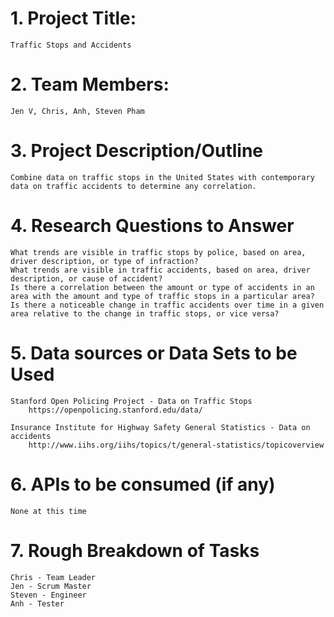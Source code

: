 # 1. Project Title: 
    Traffic Stops and Accidents

# 2. Team Members: 
    Jen V, Chris, Anh, Steven Pham

# 3. Project Description/Outline
    Combine data on traffic stops in the United States with contemporary data on traffic accidents to determine any correlation.

# 4. Research Questions to Answer
    What trends are visible in traffic stops by police, based on area, driver description, or type of infraction?
    What trends are visible in traffic accidents, based on area, driver description, or cause of accident?
    Is there a correlation between the amount or type of accidents in an area with the amount and type of traffic stops in a particular area?
    Is there a noticeable change in traffic accidents over time in a given area relative to the change in traffic stops, or vice versa?   

# 5. Data sources or Data Sets to be Used
    Stanford Open Policing Project - Data on Traffic Stops
        https://openpolicing.stanford.edu/data/

    Insurance Institute for Highway Safety General Statistics - Data on accidents
        http://www.iihs.org/iihs/topics/t/general-statistics/topicoverview   
        
# 6. APIs to be consumed (if any)
    None at this time

# 7. Rough Breakdown of Tasks
    Chris - Team Leader
    Jen - Scrum Master
    Steven - Engineer
    Anh - Tester
